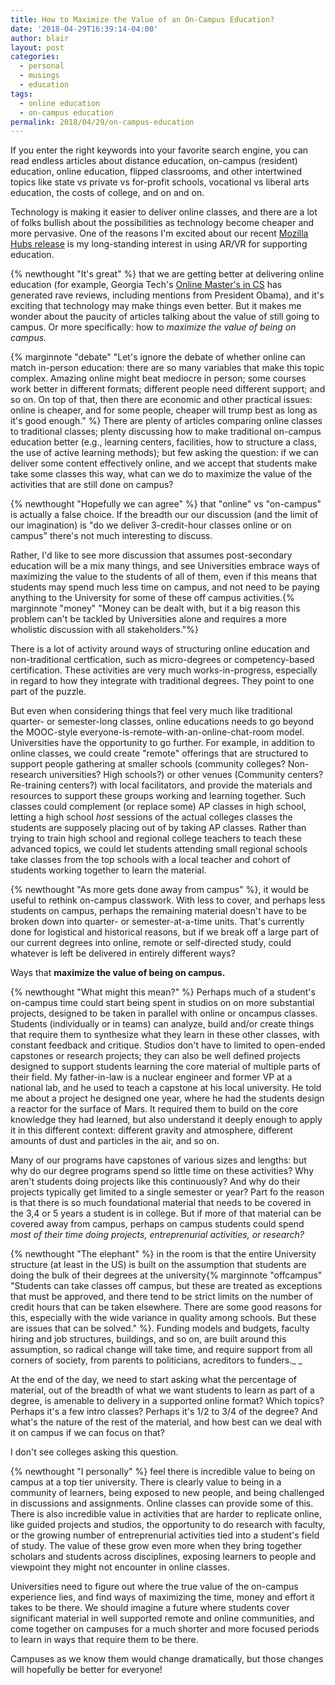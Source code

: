 ```yaml
---
title: How to Maximize the Value of an On-Campus Education?
date: '2018-04-29T16:39:14-04:00'
author: blair
layout: post
categories:
  - personal
  - musings
  - education
tags:
  - online education
  - on-campus education
permalink: 2018/04/29/on-campus-education
---
```

If you enter the right keywords into your favorite search engine, you can read endless articles about distance education, on-campus (resident) education, online education, flipped classrooms, and other intertwined topics like state vs private vs for-profit schools, vocational vs liberal arts education, the costs of college, and on and on.

Technology is making it easier to deliver online classes, and there are a lot of folks bullish about the possibilities as technology become cheaper and more pervasive. One of the reasons I'm excited about our recent [Mozilla Hubs release](https://hubs.mozilla.com) is my long-standing interest in using AR/VR for supporting education.    

{% newthought "It's great" %} that we are getting better at delivering online education (for example, Georgia Tech's [Online Master's in CS](http://www.omscs.gatech.edu/) has generated rave reviews, including mentions from President Obama), and it's exciting that technology may make things even better. But it makes me wonder about the paucity of articles talking about the value of still going to campus. Or more specifically: how to _maximize the value of being on campus._ 

{% marginnote "debate" "Let's ignore the debate of whether online can match in-person education: there are so many variables that make this topic complex. Amazing online might beat mediocre in person; some courses work better in different formats; different people need different support; and so on.  On top of that, then there are economic and other practical issues: online is cheaper, and for some people, cheaper will trump best as long as it's good enough." %}
There are plenty of articles comparing online classes to traditional classes; plenty discussing how to make traditional on-campus education better (e.g., learning centers, facilities, how to structure a class, the use of active learning methods);  but few asking the question:  if we can deliver some content effectively online, and we accept that students make take some classes this way, what can we do to maximize the value of the activities that are still done on campus?

{% newthought "Hopefully we can agree" %} that  "online" vs "on-campus" is actually a false choice.  If the breadth our our discussion (and the limit of our imagination) is "do we deliver 3-credit-hour classes online or on campus" there's not much interesting to discuss. 

Rather, I'd like to see more discussion that assumes post-secondary education will be a mix many things, and see Universities embrace ways of maximizing the value to the students of all of them, even if this means that students may spend much less time on campus, and not need to be paying anything to the University for some of these off campus activities.{% marginnote "money" "Money can be dealt with, but it a big reason this problem can't be tackled by Universities alone and requires a more wholistic discussion with all stakeholders."%}

There is a lot of activity around ways of structuring online education and non-traditional certfication, such as micro-degrees or competency-based certification. These activities are very much works-in-progress, especially in regard to how they integrate with traditional degrees. They point to one part of the puzzle.  

But even when considering things that feel very much like traditional quarter- or semester-long classes, online educations needs to go beyond the MOOC-style everyone-is-remote-with-an-online-chat-room model. Universities have the opportunity to go further.  For example, in addition to online classes, we could create "remote" offerings that are structured to support people gathering at smaller schools (community colleges? Non-research universities? High schools?) or other venues (Community centers? Re-training centers?) with local facilitators, and provide the materials and resources to support these groups working and learning together.  Such classes could complement (or replace some) AP classes in high school, letting a high school _host_ sessions of the actual colleges classes the students are supposely placing out of by taking AP classes.  Rather than trying to train high school and regional college teachers to teach these advanced topics, we could let students attending small regional schools take classes from the top schools with a local teacher and cohort of students working together to learn the material.  

{% newthought "As more gets done away from campus" %}, it would be useful to rethink on-campus classwork.  With less to cover, and perhaps less students on campus, perhaps the remaining material doesn't have to be broken down into quarter- or semester-at-a-time units.  That's currently done for logistical and historical reasons, but if we break off a large part of our current degrees into online, remote or self-directed study, could whatever is left be delivered in entirely different ways?

Ways that **maximize the value of being on campus.**  

{% newthought "What might this mean?" %}  Perhaps much of a student's on-campus time could start being spent in studios on on more substantial projects, designed to be taken in parallel with online or oncampus classes.  Students (individually or in teams) can analyze, build and/or create things that require them to synthesize what they learn in these other classes, with constant feedback and critique.  Studios don't have to limited to open-ended capstones or research projects;  they can also be well defined projects designed to support students learning the core material of multiple parts of their field. My father-in-law is a nuclear engineer and former VP at a national lab, and he used to teach a capstone at his local university.  He told me about a project he designed one year, where he had the students design a reactor for the surface of Mars.  It required them to build on the core knowledge they had learned, but also understand it deeply enough to apply it in this different context: different gravity and atmosphere, different amounts of dust and particles in the air, and so on.  

Many of our programs have capstones of various sizes and lengths: but why do our degree programs spend so little time on these activities? Why aren't students doing projects like this continuously?  And why do their projects typically get limited to a single semester or year?  Part fo the reason is that there is so much foundational material that needs to be covered in the 3,4 or 5 years a student is in college.  But if more of that material can be covered away from campus, perhaps on campus students could spend _most of their time doing projects, entreprenurial activities, or research?_

{% newthought "The elephant" %} in the room is that the entire University structure (at least in the US) is built on the assumption that students are doing the bulk of their degrees at the university{% marginnote "offcampus" "Students can take classes off campus, but these are treated as exceptions that must be approved, and there tend to be strict limits on the number of credit hours that can be taken elsewhere.  There are some good reasons for this, especially with the wide variance in quality among schools.  But these are issues that can be solved." %}.  Funding models and budgets, faculty hiring and job structures, buildings, and so on, are built around this assumption, so radical change will take time, and require support from all corners of society, from parents to politicians, acreditors to funders.\_ \_ 

At the end of the day, we need to start asking what the percentage of material, out of the breadth of what we want students to learn as part of a degree, is amenable to delivery in a supported online format?  Which topics? Perhaps it's a few intro classes? Perhaps it's 1/2 to 3/4 of the degree?  And what's the nature of the rest of the material, and how best can we deal with it on campus if we can focus on that?  

I don't see colleges asking this question.

{% newthought "I personally" %} feel there is incredible value to being on campus at a top tier university.  There is clearly value to being in a community of learners, being exposed to new people, and being challenged in discussions and assignments. Online classes can provide some of this. There is also incredible value in activities that are harder to replicate online, like guided projects and studios, the opportunity to do research with faculty, or the growing number of entreprenurial activities tied into a student's field of study.  The value of these grow even more when they bring together scholars and students across disciplines, exposing learners to people and viewpoint they might not encounter in online classes.

Universities need to figure out where the true value of the on-campus experience lies, and find ways of maximizing the time, money and effort it takes to be there.  We should imagine a future where students cover significant material in well supported remote and online communities, and come together on campuses for a much shorter and more focused periods to learn in ways that require them to be there.  

Campuses as we know them would change dramatically, but those changes will hopefully be better for everyone!
